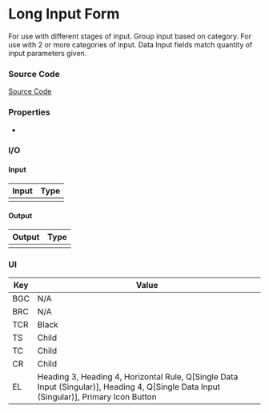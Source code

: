 # Long Input Form

For use with different stages of input. Group input based on category. For use with 2 or more categories of input. Data Input fields match quantity of input parameters given. 

### Source Code
[Source Code](https://i.pinimg.com/originals/18/53/87/185387f0fea238da58c48efe41093347.jpg)

### Properties
* 

### I/O
#### Input
| Input | Type |
|-----|-------|
| |     |


#### Output
| Output | Type |
|-----|-------|
|  |      |

### UI

| Key | Value |
|-----|-------|
| BGC |   N/A    |
| BRC |   N/A    |
| TCR |   Black    |
| TS  |   Child    |
| TC  |   Child    |
| CR  |   Child    |
| EL  |   Heading 3, Heading 4, Horizontal Rule, Q[Single Data Input (Singular)], Heading 4, Q[Single Data Input (Singular)], Primary Icon Button |